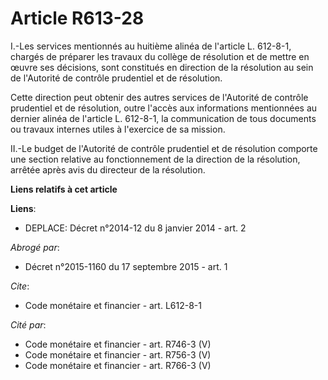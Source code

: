 # Article R613-28

I.-Les services mentionnés au huitième alinéa de l'article L. 612-8-1, chargés de préparer les travaux du collège de
résolution et de mettre en œuvre ses décisions, sont constitués en direction de la résolution au sein de l'Autorité de
contrôle prudentiel et de résolution. 

Cette direction peut obtenir des autres services de l'Autorité de contrôle prudentiel et de résolution, outre l'accès aux
informations mentionnées au dernier alinéa de l'article L. 612-8-1, la communication de tous documents ou travaux internes
utiles à l'exercice de sa mission. 

II.-Le budget de l'Autorité de contrôle prudentiel et de résolution comporte une section relative au fonctionnement de la
direction de la résolution, arrêtée après avis du directeur de la résolution.

**Liens relatifs à cet article**

**Liens**:

  - DEPLACE: Décret n°2014-12 du 8 janvier 2014 - art. 2

_Abrogé par_:

  - Décret n°2015-1160 du 17 septembre 2015 - art. 1

_Cite_:

  - Code monétaire et financier - art. L612-8-1

_Cité par_:

  - Code monétaire et financier - art. R746-3 (V)
  - Code monétaire et financier - art. R756-3 (V)
  - Code monétaire et financier - art. R766-3 (V)
